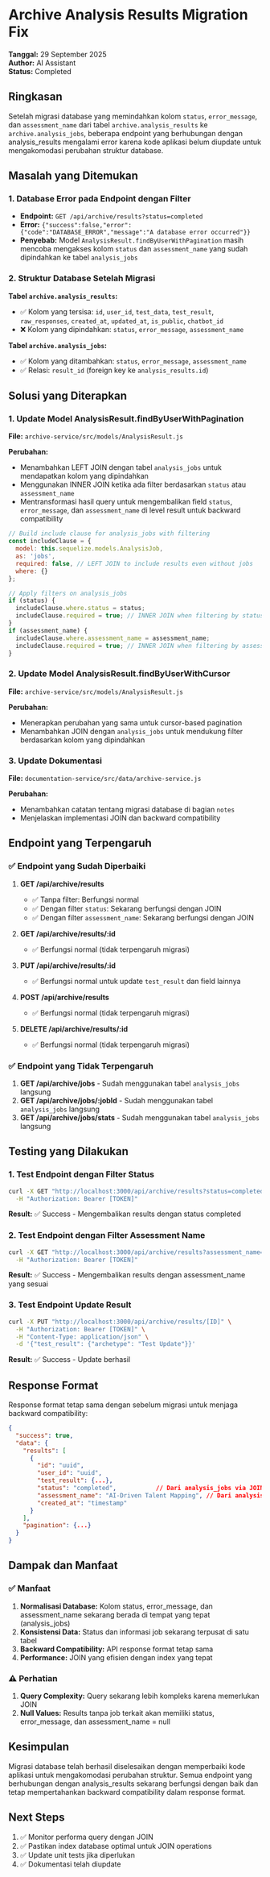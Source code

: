 # Archive Analysis Results Migration Fix

**Tanggal:** 29 September 2025  
**Author:** AI Assistant  
**Status:** Completed  

## Ringkasan

Setelah migrasi database yang memindahkan kolom `status`, `error_message`, dan `assessment_name` dari tabel `archive.analysis_results` ke `archive.analysis_jobs`, beberapa endpoint yang berhubungan dengan analysis_results mengalami error karena kode aplikasi belum diupdate untuk mengakomodasi perubahan struktur database.

## Masalah yang Ditemukan

### 1. Database Error pada Endpoint dengan Filter
- **Endpoint:** `GET /api/archive/results?status=completed`
- **Error:** `{"success":false,"error":{"code":"DATABASE_ERROR","message":"A database error occurred"}}`
- **Penyebab:** Model `AnalysisResult.findByUserWithPagination` masih mencoba mengakses kolom `status` dan `assessment_name` yang sudah dipindahkan ke tabel `analysis_jobs`

### 2. Struktur Database Setelah Migrasi
**Tabel `archive.analysis_results`:**
- ✅ Kolom yang tersisa: `id`, `user_id`, `test_data`, `test_result`, `raw_responses`, `created_at`, `updated_at`, `is_public`, `chatbot_id`
- ❌ Kolom yang dipindahkan: `status`, `error_message`, `assessment_name`

**Tabel `archive.analysis_jobs`:**
- ✅ Kolom yang ditambahkan: `status`, `error_message`, `assessment_name`
- ✅ Relasi: `result_id` (foreign key ke `analysis_results.id`)

## Solusi yang Diterapkan

### 1. Update Model AnalysisResult.findByUserWithPagination

**File:** `archive-service/src/models/AnalysisResult.js`

**Perubahan:**
- Menambahkan LEFT JOIN dengan tabel `analysis_jobs` untuk mendapatkan kolom yang dipindahkan
- Menggunakan INNER JOIN ketika ada filter berdasarkan `status` atau `assessment_name`
- Mentransformasi hasil query untuk mengembalikan field `status`, `error_message`, dan `assessment_name` di level result untuk backward compatibility

```javascript
// Build include clause for analysis_jobs with filtering
const includeClause = {
  model: this.sequelize.models.AnalysisJob,
  as: 'jobs',
  required: false, // LEFT JOIN to include results even without jobs
  where: {}
};

// Apply filters on analysis_jobs
if (status) {
  includeClause.where.status = status;
  includeClause.required = true; // INNER JOIN when filtering by status
}
if (assessment_name) {
  includeClause.where.assessment_name = assessment_name;
  includeClause.required = true; // INNER JOIN when filtering by assessment_name
}
```

### 2. Update Model AnalysisResult.findByUserWithCursor

**File:** `archive-service/src/models/AnalysisResult.js`

**Perubahan:**
- Menerapkan perubahan yang sama untuk cursor-based pagination
- Menambahkan JOIN dengan `analysis_jobs` untuk mendukung filter berdasarkan kolom yang dipindahkan

### 3. Update Dokumentasi

**File:** `documentation-service/src/data/archive-service.js`

**Perubahan:**
- Menambahkan catatan tentang migrasi database di bagian `notes`
- Menjelaskan implementasi JOIN dan backward compatibility

## Endpoint yang Terpengaruh

### ✅ Endpoint yang Sudah Diperbaiki

1. **GET /api/archive/results**
   - ✅ Tanpa filter: Berfungsi normal
   - ✅ Dengan filter `status`: Sekarang berfungsi dengan JOIN
   - ✅ Dengan filter `assessment_name`: Sekarang berfungsi dengan JOIN

2. **GET /api/archive/results/:id**
   - ✅ Berfungsi normal (tidak terpengaruh migrasi)

3. **PUT /api/archive/results/:id**
   - ✅ Berfungsi normal untuk update `test_result` dan field lainnya

4. **POST /api/archive/results**
   - ✅ Berfungsi normal (tidak terpengaruh migrasi)

5. **DELETE /api/archive/results/:id**
   - ✅ Berfungsi normal (tidak terpengaruh migrasi)

### ✅ Endpoint yang Tidak Terpengaruh

1. **GET /api/archive/jobs** - Sudah menggunakan tabel `analysis_jobs` langsung
2. **GET /api/archive/jobs/:jobId** - Sudah menggunakan tabel `analysis_jobs` langsung
3. **GET /api/archive/jobs/stats** - Sudah menggunakan tabel `analysis_jobs` langsung

## Testing yang Dilakukan

### 1. Test Endpoint dengan Filter Status
```bash
curl -X GET "http://localhost:3000/api/archive/results?status=completed&page=1&limit=3" \
  -H "Authorization: Bearer [TOKEN]"
```
**Result:** ✅ Success - Mengembalikan results dengan status completed

### 2. Test Endpoint dengan Filter Assessment Name
```bash
curl -X GET "http://localhost:3000/api/archive/results?assessment_name=AI-Driven%20Talent%20Mapping&page=1&limit=2" \
  -H "Authorization: Bearer [TOKEN]"
```
**Result:** ✅ Success - Mengembalikan results dengan assessment_name yang sesuai

### 3. Test Endpoint Update Result
```bash
curl -X PUT "http://localhost:3000/api/archive/results/[ID]" \
  -H "Authorization: Bearer [TOKEN]" \
  -H "Content-Type: application/json" \
  -d '{"test_result": {"archetype": "Test Update"}}'
```
**Result:** ✅ Success - Update berhasil

## Response Format

Response format tetap sama dengan sebelum migrasi untuk menjaga backward compatibility:

```json
{
  "success": true,
  "data": {
    "results": [
      {
        "id": "uuid",
        "user_id": "uuid",
        "test_result": {...},
        "status": "completed",           // Dari analysis_jobs via JOIN
        "assessment_name": "AI-Driven Talent Mapping", // Dari analysis_jobs via JOIN
        "created_at": "timestamp"
      }
    ],
    "pagination": {...}
  }
}
```

## Dampak dan Manfaat

### ✅ Manfaat
1. **Normalisasi Database:** Kolom status, error_message, dan assessment_name sekarang berada di tempat yang tepat (analysis_jobs)
2. **Konsistensi Data:** Status dan informasi job sekarang terpusat di satu tabel
3. **Backward Compatibility:** API response format tetap sama
4. **Performance:** JOIN yang efisien dengan index yang tepat

### ⚠️ Perhatian
1. **Query Complexity:** Query sekarang lebih kompleks karena memerlukan JOIN
2. **Null Values:** Results tanpa job terkait akan memiliki status, error_message, dan assessment_name = null

## Kesimpulan

Migrasi database telah berhasil diselesaikan dengan memperbaiki kode aplikasi untuk mengakomodasi perubahan struktur. Semua endpoint yang berhubungan dengan analysis_results sekarang berfungsi dengan baik dan tetap mempertahankan backward compatibility dalam response format.

## Next Steps

1. ✅ Monitor performa query dengan JOIN
2. ✅ Pastikan index database optimal untuk JOIN operations
3. ✅ Update unit tests jika diperlukan
4. ✅ Dokumentasi telah diupdate
